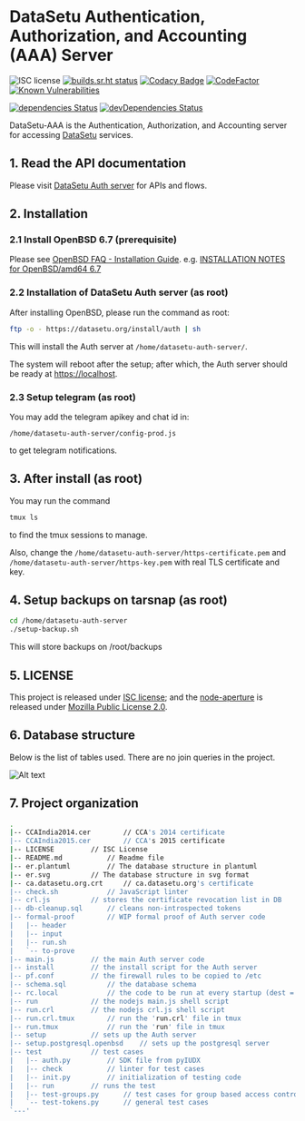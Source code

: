 # DataSetu Authentication, Authorization, and Accounting (AAA) Server
![ISC license](https://img.shields.io/badge/license-ISC-blue.svg) [![builds.sr.ht status](https://builds.sr.ht/~datasetu.svg)](https://builds.sr.ht/~datasetu-auth?) [![Codacy Badge](https://api.codacy.com/project/badge/Grade/6e6d74bd17a146c1a8288c4d98ca3e26)](https://www.codacy.com/gh/datasetu/datasetu-auth-server?utm_source=github.com&amp;utm_medium=referral&amp;utm_content=datasetu/datasetu-auth-server&amp;utm_campaign=Badge_Grade) [![CodeFactor](https://www.codefactor.io/repository/github/datasetu/datasetu-auth-server/badge)](https://www.codefactor.io/repository/github/datasetu/datasetu-auth-server) [![Known Vulnerabilities](https://snyk.io/test/github/datasetu/datasetu-auth-server/badge.svg?targetFile=package.json)](https://snyk.io/test/github/datasetu/datasetu-auth-server?targetFile=package.json)

[![dependencies Status](https://david-dm.org/datasetu/datasetu-auth-server/status.svg)](https://david-dm.org/datasetu/datasetu-auth-server) [![devDependencies Status](https://david-dm.org/datasetu/datasetu-auth-server/dev-status.svg)](https://david-dm.org/datasetu/datasetu-auth-server?type=dev)

DataSetu-AAA is the Authentication, Authorization, and Accounting server for accessing [DataSetu](https://datasetu.org) services.

## 1. Read the API documentation
Please visit [DataSetu Auth server](http://datasetu.github.io/auth) for APIs and flows.

## 2. Installation
### 2.1 Install OpenBSD 6.7 (prerequisite)
Please see [OpenBSD FAQ - Installation Guide](https://www.openbsd.org/faq/faq4.html). e.g. [INSTALLATION NOTES for OpenBSD/amd64 6.7](https://ftp.openbsd.org/pub/OpenBSD/6.7/amd64/INSTALL.amd64)

### 2.2 Installation of DataSetu Auth server (as root) 

After installing OpenBSD, please run the command as root:

```bash
ftp -o - https://datasetu.org/install/auth | sh
```

This will install the Auth server at `/home/datasetu-auth-server/`.

The system will reboot after the setup; after which, the Auth server should be
ready at <https://localhost>.

### 2.3 Setup telegram (as root) 
You may add the telegram apikey and chat id in:

`/home/datasetu-auth-server/config-prod.js`

to get telegram notifications.

## 3. After install (as root) 
You may run the command

```bash
tmux ls
```

to find the tmux sessions to manage. 

Also, change the `/home/datasetu-auth-server/https-certificate.pem` and `/home/datasetu-auth-server/https-key.pem` with real TLS certificate and key.

## 4. Setup backups on tarsnap (as root)
```bash
cd /home/datasetu-auth-server
./setup-backup.sh
```

This will store backups on /root/backups

## 5. LICENSE

This project is released under [ISC license](https://opensource.org/licenses/ISC); and the [node-aperture](https://github.com/rbccps-iisc/node-aperture) is released under [Mozilla Public License 2.0](https://www.mozilla.org/en-US/MPL/2.0/).

## 6. Database structure

Below is the list of tables used. There are no join queries in the project.

![Alt text](https://raw.githubusercontent.com/datasetu/datasetu-auth-server/master/er.svg?sanitize=true)

## 7. Project organization 
```bash
.
|-- CCAIndia2014.cer		// CCA's 2014 certificate
|-- CCAIndia2015.cer		// CCA's 2015 certificate
|-- LICENSE			// ISC License
|-- README.md			// Readme file
|-- er.plantuml			// The database structure in plantuml 
|-- er.svg			// The database structure in svg format 
|-- ca.datasetu.org.crt		// ca.datasetu.org's certificate
|-- check.sh			// JavaScript linter
|-- crl.js			// stores the certificate revocation list in DB
|-- db-cleanup.sql		// cleans non-introspected tokens
|-- formal-proof		// WIP formal proof of Auth server code
|   |-- header
|   |-- input
|   |-- run.sh
|   `-- to-prove
|-- main.js			// the main Auth server code
|-- install			// the install script for the Auth server	
|-- pf.conf			// the firewall rules to be copied to /etc
|-- schema.sql			// the database schema
|-- rc.local			// the code to be run at every startup (dest = /etc)
|-- run				// the nodejs main.js shell script
|-- run.crl			// the nodejs crl.js shell script 
|-- run.crl.tmux		// run the 'run.crl' file in tmux
|-- run.tmux			// run the 'run' file in tmux
|-- setup			// sets up the Auth server
|-- setup.postgresql.openbsd	// sets up the postgresql server
|-- test			// test cases
|   |-- auth.py			// SDK file from pyIUDX
|   |-- check			// linter for test cases	
|   |-- init.py			// initialization of testing code 
|   |-- run			// runs the test
|   |-- test-groups.py		// test cases for group based access control
|   `-- test-tokens.py		// general test cases
`---'
```
